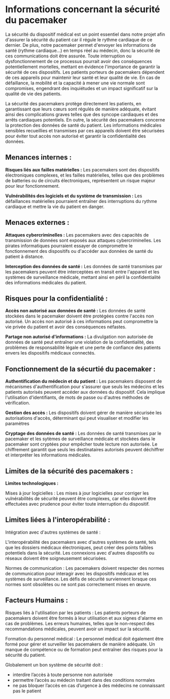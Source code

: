 Informations concernant la sécurité du pacemaker
=====================================================

La sécurité du dispositif médical est un point essentiel dans notre projet afin d'assurer la sécurité du patient car il régule le rythme cardiaque de ce dernier. De plus, notre pacemaker permet d'envoyer
les informations de santé (rythme cardiaque...) en temps réel au médecin, donc la sécurité de ces communications doit être assurée. Toute interruption ou dysfonctionnement de ce processus pourrait avoir 
des conséquences potentiellement mortelles, mettant en évidence l'importance de garantir la sécurité de ces dispositifs.
Les patients porteurs de pacemakers dépendent de ces appareils pour maintenir leur santé et leur qualité de vie. En cas de défaillance, la mobilité et la capacité à mener une vie normale sont compromises, 
engendrant des inquiétudes et un impact significatif sur la qualité de vie des patients.

La sécurité des pacemakers protège directement les patients, en garantissant que leurs cœurs sont régulés de manière adéquate, évitant ainsi des complications graves telles que des syncope cardiaques
et des arrêts cardiaques potentiels.
En outre, la sécurité des pacemakers concerne la protection des données de santé du patient. Les informations médicales sensibles recueillies et transmises par ces appareils doivent être sécurisées 
pour éviter tout accès non autorisé et garantir la confidentialité des données.

Menances internes :
---------------------
**Risques liés aux failles matérielles :**
Les pacemakers sont des dispositifs électroniques complexes, et les failles matérielles, telles que des problèmes de batteries ou de circuits électroniques, représentent un risque majeur pour leur fonctionnement.

**Vulnérabilités des logiciels et du système de transmission :**
Les défaillances matérielles pourraient entraîner des interruptions du rythme cardiaque et mettre la vie du patient en danger.

Menaces externes : 
------------------
**Attaques cybercriminelles :**
Les pacemakers avec des capacités de transmission de données sont exposés aux attaques cybercriminelles. Les pirates informatiques pourraient essayer de compromettre le fonctionnement des dispositifs
ou d'accéder aux données de santé du patient à distance.

**Interception des données de santé :**
Les données de santé transmises par les pacemakers peuvent être interceptées en transit entre l'appareil et les systèmes de surveillance médicale, mettant ainsi en péril la confidentialité des
informations médicales du patient.

Risques pour la confidentialité :
----------------------------------
**Accès non autorisé aux données de santé :**
Les données de santé stockées dans le pacemaker doivent être protégées contre l'accès non autorisé. Un accès non autorisé à ces informations peut compromettre la vie privée du patient et avoir 
des conséquences néfastes.

**Partage non autorisé d'informations :**
La divulgation non autorisée de données de santé peut entraîner une violation de la confidentialité, des problèmes de responsabilité légale et une perte de confiance des patients 
envers les dispositifs médicaux connectés.


Fonctionnement de la sécurtié du pacemaker : 
--------------------------------------------

**Authentification du médecin et du patient :**
Les pacemakers disposent de mécanismes d'authentification pour s'assurer que seuls les médecins et les patients autorisés peuvent accéder aux données du dispositif. 
Cela implique l'utilisation d'identifiants, de mots de passe ou d'autres méthodes de vérification.

**Gestion des accès :**
Les dispositifs doivent gérer de manière sécurisée les autorisations d'accès, déterminant qui peut visualiser et modifier les paramètres

**Cryptage des données de santé :**
Les données de santé transmises par le pacemaker et les sytèmes de surveillance médicale et stockées dans le pacemaker sont cryptées pour empêcher toute lecture non autorisée. Le chiffrement garantit que seuls les destinataires autorisés peuvent déchiffrer et interpréter les informations médicales.

 Limites de la sécurité des pacemakers :
 ---------------------------------------
**Limites technologiques :**

Mises à jour logicielles :
Les mises à jour logicielles pour corriger les vulnérabilités de sécurité peuvent être complexes, car elles doivent être effectuées avec prudence pour éviter toute interruption du dispositif.

Limites liées à l'interopérabilité :
-----------------------------------
Intégration avec d'autres systèmes de santé :

L'interopérabilité des pacemakers avec d'autres systèmes de santé, tels que les dossiers médicaux électroniques, peut créer des points faibles potentiels dans la sécurité. Les connexions avec d'autres dispositifs ou réseaux doivent être soigneusement sécurisées.

Normes de communication :
Les pacemakers doivent respecter des normes de communication pour interagir avec les dispositifs médicaux et les systèmes de surveillance. Les défis de sécurité surviennent lorsque ces normes sont obsolètes ou ne sont pas correctement mises en œuvre.

Facteurs Humains : 
-------------------
Risques liés à l'utilisation par les patients :
Les patients porteurs de pacemakers doivent être formés à leur utilisation et aux signes d'alarme en cas de problèmes. Les erreurs humaines, telles que le non-respect des recommandations médicales, peuvent avoir un impact sur la sécurité.

Formation du personnel médical :
Le personnel médical doit également être formé pour gérer et surveiller les pacemakers de manière adéquate. Un manque de compétence ou de formation peut entraîner des risques pour la sécurité du patient.



Globalement un bon système de sécurité doit :
- interdire l’accès à toute personne non autorisée
- permettre l’accès au médecin traitant dans des conditions normales
- ne pas bloquer l’accès en cas d’urgence à des médecins ne connaissant pas le patient
